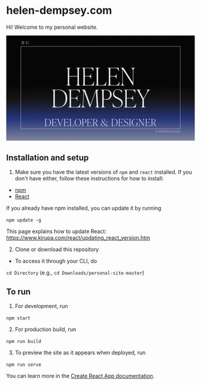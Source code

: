 # helen-dempsey.com

Hi! Welcome to my personal website.

![Screenshot preview of website](site-preview.jpg)

## Installation and setup

1. Make sure you have the latest versions of `npm` and `react` installed. If you don't have either, follow these instructions for how to install:

- [npm](https://www.npmjs.com/get-npm)
- [React](https://reactjs.org/docs/getting-started.html)

If you already have npm installed, you can update it by running

`npm update -g`

This page explains how to update React: https://www.kirupa.com/react/updating_react_version.htm

2. Clone or download this repository

- To access it through your CLI, do

`cd Directory` (e.g., `cd Downloads/personal-site-master`)

## To run

1. For development, run

`npm start`

2. For production build, run

`npm run build`

3. To preview the site as it appears when deployed, run

`npm run serve`

You can learn more in the [Create React App documentation](https://facebook.github.io/create-react-app/docs/getting-started).


